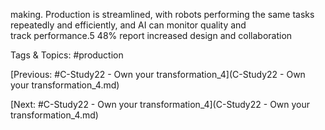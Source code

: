 making. Production is streamlined, with robots 
performing the same tasks repeatedly and 
efficiently, and AI can monitor quality and  
track performance.5 
48% report increased design and collaboration  

   Tags & Topics:
   #production

[Previous: #C-Study22 - Own your transformation_4](C-Study22 - Own your transformation_4.md)

[Next: #C-Study22 - Own your transformation_4](C-Study22 - Own your transformation_4.md)